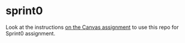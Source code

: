 # sprint0
Look at the instructions [on the Canvas assignment](https://oregonstate.instructure.com/courses/1706559/assignments/7458066) to use this repo for Sprint0 assignment.
